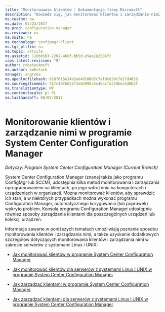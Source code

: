 ```yaml
---
title: "Monitorowanie klientów | Dokumentacja firmy Microsoft"
description: "Dowiedz się, jak monitorować klientów i zarządzanie nimi w programie System Center Configuration Manager."
ms.custom: na
ms.date: 04/23/2017
ms.prod: configuration-manager
ms.reviewer: na
ms.suite: na
ms.technology: configmgr-client
ms.tgt_pltfrm: na
ms.topic: article
ms.assetid: 110b65b3-2202-466f-bb5d-e5ee282506fc
caps.latest.revision: "5"
author: robstackmsft
ms.author: robstack
manager: angrobe
ms.openlocfilehash: 828f615e14b2ad40108d0c7afdc050c7d17d4038
ms.sourcegitcommit: 51fc48fb023f1e8d995c6c4eacfda7dbec4d0b2f
ms.translationtype: MT
ms.contentlocale: pl-PL
ms.lasthandoff: 08/07/2017
---
```

# <a name="monitor-and-manage-clients-in-system-center-configuration-manager"></a>Monitorowanie klientów i zarządzanie nimi w programie System Center Configuration Manager

*Dotyczy: Program System Center Configuration Manager (Current Branch)*

System Center Configuration Manager (znanej także jako programu ConfigMgr lub SCCM), udostępnia kilka metod monitorowania i zarządzania oprogramowaniem na klientach, po jego wdrożeniu na komputerach i urządzeniach w organizacji.  Można monitorować klientów, aby sprawdzić ich stan, a w niektórych przypadkach można wykonać programu Configuration Manager, automatycznego korygowania (lub poprawek) wykryto problem. Konsola programu Configuration Manager udostępnia również sposoby zarządzania klientami dla poszczególnych urządzeń lub kolekcji urządzeń.  

 Informacje zawarte w poniższych tematach umożliwiają poznanie sposobu monitorowania klientów i zarządzania nimi, a także uzyskanie dodatkowych szczegółów dotyczących monitorowania klientów i zarządzania nimi w zakresie serwerów z systemami Linux i UNIX:  

-   [Jak monitorować klientów w programie System Center Configuration Manager](../../../core/clients/manage/monitor-clients.md)  

-   [Jak monitorować klientów dla serwerów z systemami Linux i UNIX w programie System Center Configuration Manager](../../../core/clients/manage/monitor-clients-for-linux-and-unix-servers.md)  

-   [Jak zarządzać klientami w programie System Center Configuration Manager](../../../core/clients/manage/manage-clients.md)  

-   [Jak zarządzać klientami dla serwerów z systemami Linux i UNIX w programie System Center Configuration Manager](../../../core/clients/manage/manage-clients-for-linux-and-unix-servers.md)  

